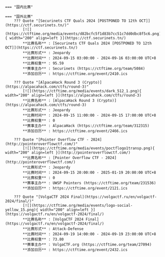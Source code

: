     === "国内比赛"
    
    === "国外比赛"
        ??? Quote "[Securinets CTF Quals 2024 [POSTPONED TO 12th OCT]](https://ctf.securinets.tn/)"  
            [![](https://ctftime.org/media/events/d82bcfc5f1d83b7cc51c7dd0dbc8f5c6.png){ width="200" align=left }](https://ctf.securinets.tn/)  
            **比赛名称** : [Securinets CTF Quals 2024 [POSTPONED TO 12th OCT]](https://ctf.securinets.tn/)  
            **比赛形式** : Jeopardy  
            **比赛时间** : 2024-09-15 03:00:00 - 2024-09-16 03:00:00 UTC+8  
            **比赛权重** : 95.59  
            **赛事主办** : Securinets (https://ctftime.org/team/5084)  
            **添加日历** : https://ctftime.org/event/2410.ics  
            
        ??? Quote "[AlpacaHack Round 3 (Crypto)](https://alpacahack.com/ctfs/round-3)"  
            [![](https://ctftime.org/media/events/dark_512_1.png){ width="200" align=left }](https://alpacahack.com/ctfs/round-3)  
            **比赛名称** : [AlpacaHack Round 3 (Crypto)](https://alpacahack.com/ctfs/round-3)  
            **比赛形式** : Jeopardy  
            **比赛时间** : 2024-09-15 11:00:00 - 2024-09-15 17:00:00 UTC+8  
            **比赛权重** : 0  
            **赛事主办** : AlpacaHack (https://ctftime.org/team/312315)  
            **添加日历** : https://ctftime.org/event/2466.ics  
            
        ??? Quote "[Pointer Overflow CTF - 2024](http://pointeroverflowctf.com/)"  
            [![](https://ctftime.org/media/events/poctflogo1transp.png){ width="200" align=left }](http://pointeroverflowctf.com/)  
            **比赛名称** : [Pointer Overflow CTF - 2024](http://pointeroverflowctf.com/)  
            **比赛形式** : Jeopardy  
            **比赛时间** : 2024-09-15 20:00:00 - 2025-01-19 20:00:00 UTC+8  
            **比赛权重** : 0  
            **赛事主办** : UWSP Pointers (https://ctftime.org/team/231536)  
            **添加日历** : https://ctftime.org/event/2121.ics  
            
        ??? Quote "[VolgaCTF 2024 Final](https://volgactf.ru/en/volgactf-2024/final/)"  
            [![](https://ctftime.org/media/events/logo-social-yellow_15.png){ width="200" align=left }](https://volgactf.ru/en/volgactf-2024/final/)  
            **比赛名称** : [VolgaCTF 2024 Final](https://volgactf.ru/en/volgactf-2024/final/)  
            **比赛形式** : Attack-Defense  
            **比赛时间** : 2024-09-19 14:00:00 - 2024-09-19 23:00:00 UTC+8  
            **比赛权重** : 73.80  
            **赛事主办** : VolgaCTF.org (https://ctftime.org/team/27094)  
            **添加日历** : https://ctftime.org/event/2432.ics  
            